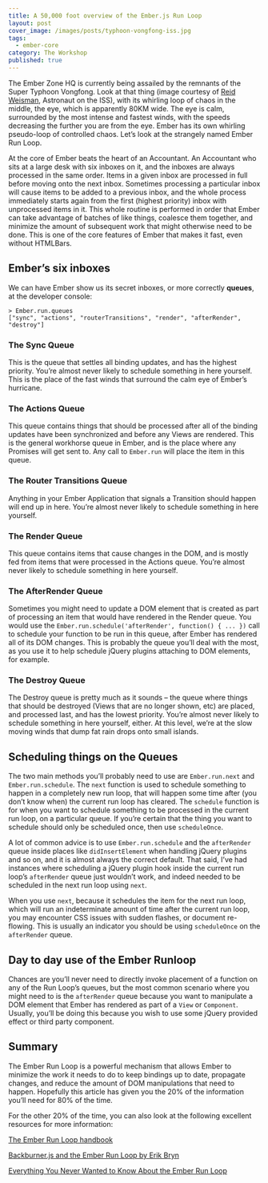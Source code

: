 ```yaml
---
title: A 50,000 foot overview of the Ember.js Run Loop
layout: post
cover_image: /images/posts/typhoon-vongfong-iss.jpg
tags:
  - ember-core
category: The Workshop
published: true
---
```


The Ember Zone HQ is currently being assailed by the remnants of the Super Typhoon Vongfong. Look at that thing (image courtesy of [Reid Weisman][1], Astronaut on the ISS), with its whirling loop of chaos in the middle, the eye, which is apparently 80KM wide. The eye is calm, surrounded by the most intense and fastest winds, with the speeds decreasing the further you are from the eye. Ember has its own whirling pseudo-loop of controlled chaos. Let&#8217;s look at the strangely named Ember Run Loop.

<!--more-->

At the core of Ember beats the heart of an Accountant. An Accountant who sits at a large desk with six inboxes on it, and the inboxes are always processed in the same order. Items in a given inbox are processed in full before moving onto the next inbox. Sometimes processing a particular inbox will cause items to be added to a previous inbox, and the whole process immediately starts again from the first (highest priority) inbox with unprocessed items in it. This whole routine is performed in order that Ember can take advantage of batches of like things, coalesce them together, and minimize the amount of subsequent work that might otherwise need to be done. This is one of the core features of Ember that makes it fast, even without HTMLBars.

## Ember&#8217;s six inboxes

We can have Ember show us its secret inboxes, or more correctly **queues**, at the developer console:

    > Ember.run.queues
    ["sync", "actions", "routerTransitions", "render", "afterRender", "destroy"]

### The Sync Queue

This is the queue that settles all binding updates, and has the highest priority. You&#8217;re almost never likely to schedule something in here yourself. This is the place of the fast winds that surround the calm eye of Ember&#8217;s hurricane.

### The Actions Queue

This queue contains things that should be processed after all of the binding updates have been synchronized and before any Views are rendered. This is the general workhorse queue in Ember, and is the place where any Promises will get sent to. Any call to `Ember.run` will place the item in this queue.

### The Router Transitions Queue

Anything in your Ember Application that signals a Transition should happen will end up in here. You&#8217;re almost never likely to schedule something in here yourself.

### The Render Queue

This queue contains items that cause changes in the DOM, and is mostly fed from items that were processed in the Actions queue. You&#8217;re almost never likely to schedule something in here yourself.

### The AfterRender Queue

Sometimes you might need to update a DOM element that is created as part of processing an item that would have rendered in the Render queue. You would use the `Ember.run.schedule('afterRender', function() { ... })` call to schedule your function to be run in this queue, after Ember has rendered all of its DOM changes. This is probably the queue you&#8217;ll deal with the most, as you use it to help schedule jQuery plugins attaching to DOM elements, for example.

### The Destroy Queue

The Destroy queue is pretty much as it sounds &#8211; the queue where things that should be destroyed (Views that are no longer shown, etc) are placed, and processed last, and has the lowest priority. You&#8217;re almost never likely to schedule something in here yourself, either. At this level, we&#8217;re at the slow moving winds that dump fat rain drops onto small islands.

## Scheduling things on the Queues

The two main methods you&#8217;ll probably need to use are `Ember.run.next` and `Ember.run.schedule`. The `next` function is used to schedule something to happen in a completely new run loop, that will happen some time after (you don&#8217;t know when) the current run loop has cleared. The `schedule` function is for when you want to schedule something to be processed in the current run loop, on a particular queue. If you&#8217;re certain that the thing you want to schedule should only be scheduled once, then use `scheduleOnce`.

A lot of common advice is to use `Ember.run.schedule` and the `afterRender` queue inside places like `didInsertElement` when handling jQuery plugins and so on, and it is almost always the correct default. That said, I&#8217;ve had instances where scheduling a jQuery plugin hook inside the current run loop&#8217;s `afterRender` queue just wouldn&#8217;t work, and indeed needed to be scheduled in the next run loop using `next`.

When you use `next`, because it schedules the item for the next run loop, which will run an indeterminate amount of time after the current run loop, you may encounter CSS issues with sudden flashes, or document re-flowing. This is usually an indicator you should be using `scheduleOnce` on the `afterRender` queue.

## Day to day use of the Ember Runloop

Chances are you&#8217;ll never need to directly invoke placement of a function on any of the Run Loop&#8217;s queues, but the most common scenario where you might need to is the `afterRender` queue because you want to manipulate a DOM element that Ember has rendered as part of a `View` or `Component`. Usually, you&#8217;ll be doing this because you wish to use some jQuery provided effect or third party component.

## Summary

The Ember Run Loop is a powerful mechanism that allows Ember to minimize the work it needs to do to keep bindings up to date, propagate changes, and reduce the amount of DOM manipulations that need to happen. Hopefully this article has given you the 20% of the information you&#8217;ll need for 80% of the time.

For the other 20% of the time, you can also look at the following excellent resources for more information:

[The Ember Run Loop handbook][2]

[Backburner.js and the Ember Run Loop by Erik Bryn][3]

[Everything You Never Wanted to Know About the Ember Run Loop][4]

[1]: https://twitter.com/astro_reid
[2]: https://github.com/eoinkelly/ember-runloop-handbook
[3]: http://talks.erikbryn.com/backburner.js-and-the-ember-run-loop/
[4]: http://alexmatchneer.com/blog/2013/01/12/everything-you-never-wanted-to-know-about-the-ember-run-loop/
